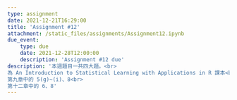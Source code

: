 ```yaml
---
type: assignment
date: 2021-12-21T16:29:00
title: 'Assignment #12'
attachment: /static_files/assignments/Assignment12.ipynb
due_event: 
    type: due
    date: 2021-12-28T12:00:00
    description: 'Assignment #12 due'
description: '本週題目一共四大題。<br>
為 An Introduction to Statistical Learning with Applications in R 課本<br>
第九章中的 5(g)~(i)、8<br>
第十二章中的 6、8'
---
```

